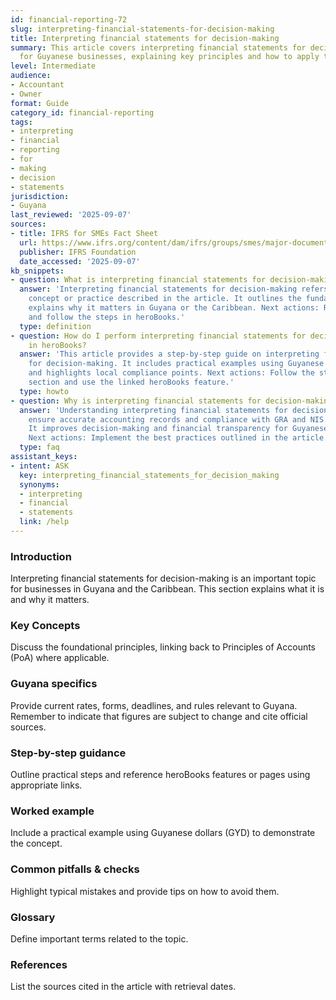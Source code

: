```yaml
---
id: financial-reporting-72
slug: interpreting-financial-statements-for-decision-making
title: Interpreting financial statements for decision-making
summary: This article covers interpreting financial statements for decision-making
  for Guyanese businesses, explaining key principles and how to apply them in practice.
level: Intermediate
audience:
- Accountant
- Owner
format: Guide
category_id: financial-reporting
tags:
- interpreting
- financial
- reporting
- for
- making
- decision
- statements
jurisdiction:
- Guyana
last_reviewed: '2025-09-07'
sources:
- title: IFRS for SMEs Fact Sheet
  url: https://www.ifrs.org/content/dam/ifrs/groups/smes/major-documents/sme-fact-sheet-dec-16.pdf
  publisher: IFRS Foundation
  date_accessed: '2025-09-07'
kb_snippets:
- question: What is interpreting financial statements for decision-making?
  answer: 'Interpreting financial statements for decision-making refers to the accounting
    concept or practice described in the article. It outlines the fundamentals and
    explains why it matters in Guyana or the Caribbean. Next actions: Read this article
    and follow the steps in heroBooks.'
  type: definition
- question: How do I perform interpreting financial statements for decision-making
    in heroBooks?
  answer: 'This article provides a step-by-step guide on interpreting financial statements
    for decision-making. It includes practical examples using Guyanese currency (GYD)
    and highlights local compliance points. Next actions: Follow the step-by-step
    section and use the linked heroBooks feature.'
  type: howto
- question: Why is interpreting financial statements for decision-making important?
  answer: 'Understanding interpreting financial statements for decision-making helps
    ensure accurate accounting records and compliance with GRA and NIS requirements.
    It improves decision-making and financial transparency for Guyanese businesses.
    Next actions: Implement the best practices outlined in the article.'
  type: faq
assistant_keys:
- intent: ASK
  key: interpreting_financial_statements_for_decision_making
  synonyms:
  - interpreting
  - financial
  - statements
  link: /help
---
```


### Introduction
Interpreting financial statements for decision-making is an important topic for businesses in Guyana and the Caribbean. This section explains what it is and why it matters.

### Key Concepts
Discuss the foundational principles, linking back to Principles of Accounts (PoA) where applicable.

### Guyana specifics
Provide current rates, forms, deadlines, and rules relevant to Guyana. Remember to indicate that figures are subject to change and cite official sources.

### Step-by-step guidance
Outline practical steps and reference heroBooks features or pages using appropriate links.

### Worked example
Include a practical example using Guyanese dollars (GYD) to demonstrate the concept.

### Common pitfalls & checks
Highlight typical mistakes and provide tips on how to avoid them.

### Glossary
Define important terms related to the topic.

### References
List the sources cited in the article with retrieval dates.